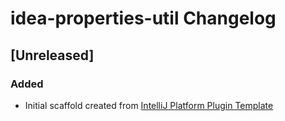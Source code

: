 <!-- Keep a Changelog guide -> https://keepachangelog.com -->

# idea-properties-util Changelog

## [Unreleased]
### Added
- Initial scaffold created from [IntelliJ Platform Plugin Template](https://github.com/JetBrains/intellij-platform-plugin-template)
